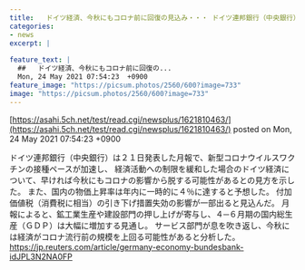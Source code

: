 ```yaml
---
title:   ドイツ経済、今秋にもコロナ前に回復の見込み・・・ ドイツ連邦銀行（中央銀行）月報  
categories:
- news
excerpt: |
  
feature_text: |
  ##   ドイツ経済、今秋にもコロナ前に回復の...
  Mon, 24 May 2021 07:54:23  +0900
feature_image: "https://picsum.photos/2560/600?image=733"
image: "https://picsum.photos/2560/600?image=733"
---
```


[https://asahi.5ch.net/test/read.cgi/newsplus/1621810463/](https://asahi.5ch.net/test/read.cgi/newsplus/1621810463/)
posted on Mon, 24 May 2021 07:54:23  +0900

<!--more-->

ドイツ連邦銀行（中央銀行）は２１日発表した月報で、新型コロナウイルスワクチンの接種ペースが加速し、 経済活動への制限を緩和した場合のドイツ経済について、早ければ今秋にもコロナの影響から脱する可能性があるとの見方を示した。 また、国内の物価上昇率は年内に一時的に４％に達すると予想した。 付加価値税（消費税に相当）の引き下げ措置失効の影響が一部出ると見込んだ。 月報によると、鉱工業生産や建設部門の押し上げが寄与し、４─６月期の国内総生産（ＧＤＰ）は大幅に増加する見通し。 サービス部門が息を吹き返し、今秋には経済がコロナ流行前の規模を上回る可能性があると分析した。 https://jp.reuters.com/article/germany-economy-bundesbank-idJPL3N2NA0FP
